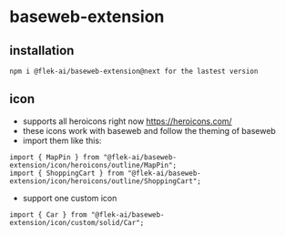 # baseweb-extension

## installation
```
npm i @flek-ai/baseweb-extension@next for the lastest version
```

## icon
- supports all heroicons right now https://heroicons.com/
- these icons work with baseweb and follow the theming of baseweb
- import them like this:
```
import { MapPin } from "@flek-ai/baseweb-extension/icon/heroicons/outline/MapPin";
import { ShoppingCart } from "@flek-ai/baseweb-extension/icon/heroicons/outline/ShoppingCart";
```
- support one custom icon
```
import { Car } from "@flek-ai/baseweb-extension/icon/custom/solid/Car";
```




